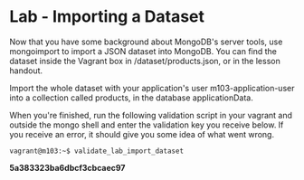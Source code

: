 # Lab - Importing a Dataset

Now that you have some background about MongoDB's server tools, use mongoimport to import a JSON dataset into MongoDB. You can find the dataset inside the Vagrant box in /dataset/products.json, or in the lesson handout.

Import the whole dataset with your application's user m103-application-user into a collection called products, in the database applicationData.

When you're finished, run the following validation script in your vagrant and outside the mongo shell and enter the validation key you receive below. If you receive an error, it should give you some idea of what went wrong.

```
vagrant@m103:~$ validate_lab_import_dataset
```

**5a383323ba6dbcf3cbcaec97**
